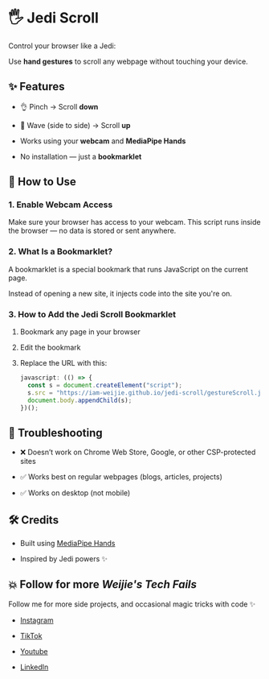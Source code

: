 # 🖐️ Jedi Scroll

Control your browser like a Jedi:

Use **hand gestures** to scroll any webpage without touching your device.

## ✨ Features

- 👌 Pinch → Scroll **down**

- 👋 Wave (side to side) → Scroll **up**

- Works using your **webcam** and **MediaPipe Hands**

- No installation — just a **bookmarklet**

## 🚀 How to Use

### 1. Enable Webcam Access

Make sure your browser has access to your webcam.
This script runs inside the browser — no data is stored or sent anywhere.

### 2. What Is a Bookmarklet?

A bookmarklet is a special bookmark that runs JavaScript on the current page.

Instead of opening a new site, it injects code into the site you're on.

### 3. How to Add the Jedi Scroll Bookmarklet

1. Bookmark any page in your browser

2. Edit the bookmark

3. Replace the URL with this:

   ```javascript
   javascript: (() => {
     const s = document.createElement("script");
     s.src = "https://iam-weijie.github.io/jedi-scroll/gestureScroll.js";
     document.body.appendChild(s);
   })();
   ```

## 🧠 Troubleshooting

- ❌ Doesn’t work on Chrome Web Store, Google, or other CSP-protected sites

- ✅ Works best on regular webpages (blogs, articles, projects)

- ✅ Works on desktop (not mobile)

## 🛠️ Credits

- Built using [MediaPipe Hands](https://github.com/google-ai-edge/mediapipe/blob/master/docs/solutions/hands.md)

- Inspired by Jedi powers ✨

## 💥 Follow for more _Weijie's Tech Fails_

Follow me for more side projects, and occasional magic tricks with code ✨

- [Instagram](https://www.instagram.com/iam._.weijie/)

- [TikTok](https://www.tiktok.com/@iam._.weijie)

- [Youtube](https://www.youtube.com/@iam_weijie)

- [LinkedIn](https://www.linkedin.com/in/weijiew/)
